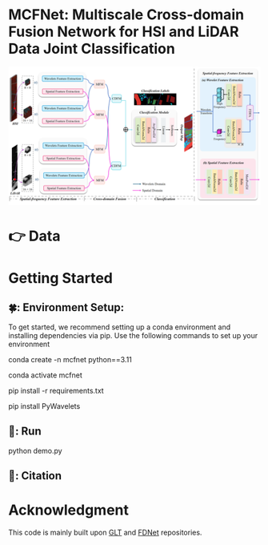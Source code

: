 

# MCFNet: Multiscale Cross-domain Fusion Network for HSI and LiDAR Data Joint Classification


<div align="center">
    <img src="MCFNet.png" alt="framework" width="800"/>
</div>

# 👉 Data



# Getting Started

## 🍀: Environment Setup:

To get started, we recommend setting up a conda environment and installing dependencies via pip. Use the following commands to set up your environment

conda create -n mcfnet python==3.11

conda activate mcfnet

pip install -r requirements.txt

pip install PyWavelets

## 🌸: Run
python demo.py

## 🌿: Citation


# Acknowledgment

This code is mainly built upon [GLT](https://github.com/Ding-Kexin/IEEE_TGRS_GLT-Net) and [FDNet](https://github.com/RSIP-NJUPT/FDNet.git) repositories.



